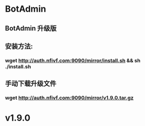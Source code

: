 # BotAdmin
## BotAdmin 升级版
## 安装方法:
### wget http://auth.nfivf.com:9090/mirror/install.sh && sh ./install.sh
## 手动下载升级文件
### wget http://auth.nfivf.com:9090/mirror/v1.9.0.tar.gz
# v1.9.0
